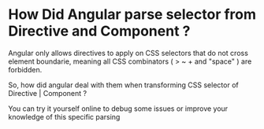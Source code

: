 # How Did Angular parse selector from Directive and Component ?

Angular only allows directives to apply on CSS selectors that do not cross element boundarie,
meaning all CSS combinators  ( > ~ + and "space" ) are forbidden.

So, how did angular deal with them when transforming CSS selector of Directive | Component ? 

You can try it yourself online to debug some issues or improve your knowledge of this specific parsing
